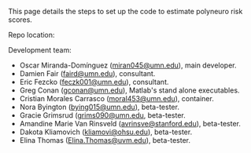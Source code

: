 This page details the steps to set up the code to estimate polyneuro risk scores.

Repo location: 

Development team:

- Oscar Miranda-Domínguez (miran045@umn.edu), main developer.
- Damien Fair (faird@umn.edu), consultant.
- Eric Fezcko (feczk001@umn.edu), consultant.
- Greg Conan (gconan@umn.edu), Matlab's stand alone executables.
- Cristian Morales Carrasco (moral453@umn.edu), container.
- Nora Byington  (bying015@umn.edu), beta-tester.
- Gracie Grimsrud  (grims090@umn.edu, beta-tester.
- Amandine Marie Van Rinsveld  (avrinsve@stanford.edu), beta-tester.
- Dakota Kliamovich  (kliamovi@ohsu.edu), beta-tester.
- Elina Thomas  (Elina.Thomas@uvm.edu), beta-tester.
